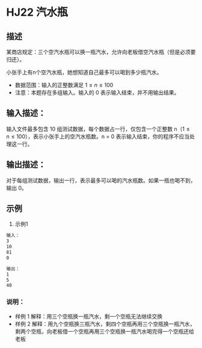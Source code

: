 # HJ22 汽水瓶

## 描述

某商店规定：三个空汽水瓶可以换一瓶汽水，允许向老板借空汽水瓶（但是必须要归还）。

小张手上有n个空汽水瓶，她想知道自己最多可以喝到多少瓶汽水。

* 数据范围：输入的正整数满足 $1 \leq n \leq 100$
* 注意：本题存在多组输入。输入的 0 表示输入结束，并不用输出结果。

## 输入描述：

输入文件最多包含 10 组测试数据，每个数据占一行，仅包含一个正整数 n（$1 \leq n \leq 100$），表示小张手上的空汽水瓶数。n = 0 表示输入结束，你的程序不应当处理这一行。

## 输出描述：

对于每组测试数据，输出一行，表示最多可以喝的汽水瓶数。如果一瓶也喝不到，输出 0。

## 示例

1. 示例1

```txt
输入：
3
10
81
0

输出：
1
5
40
```

### 说明：

* 样例 1 解释：用三个空瓶换一瓶汽水，剩一个空瓶无法继续交换
* 样例 2 解释：用九个空瓶换三瓶汽水，剩四个空瓶再用三个空瓶换一瓶汽水，剩两个空瓶，向老板借一个空瓶再用三个空瓶换一瓶汽水喝完得一个空瓶还给老板
